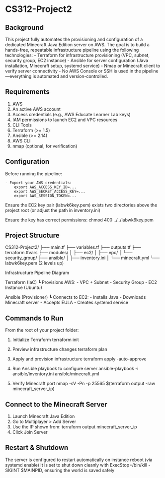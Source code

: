 # CS312-Project2

## Background

This project fully automates the provisioning and configuration of a dedicated Minecraft Java Edition server on AWS. The goal is to build a hands-free, repeatable infrastructure pipeline using the following technologies:
    - Terraform for infrastructure provisioning (VPC, subnet, security group, EC2 instance)
    - Ansible for server configuration (Java installation, Minecraft setup, systemd service)
    - Nmap or Minecraft client to verify server connectivity
    - No AWS Console or SSH is used in the pipeline—everything is automated and version-controlled.

## Requirements
1. AWS
2. An active AWS account
3. Access credentials (e.g., AWS Educate Learner Lab keys)
4. IAM permissions to launch EC2 and VPC resources
5. CLI Tools
6. Terraform (>= 1.5)
7. Ansible (>= 2.14)
8. AWS CLI
9. nmap (optional, for verification)

## Configuration

Before running the pipeline:

    - Export your AWS credentials:
        export AWS_ACCESS_KEY_ID=...
        export AWS_SECRET_ACCESS_KEY=...
        export AWS_SESSION_TOKEN=...

Ensure the EC2 key pair (labwk6key.pem) exists two directories above the project root (or adjust the path in inventory.ini)

Ensure the key has correct permissions:
    chmod 400 ../../labwk6key.pem

## Project Structure

CS312-Project2/
├── main.tf
├── variables.tf
├── outputs.tf
├── terraform.tfvars
├── modules/
│   ├── ec2/
│   ├── vpc/
│   └── security_group/
├── ansible/
│   ├── inventory.ini
│   └── minecraft.yml
└── labwk6key.pem (2 levels up)

Infrastructure Pipeline Diagram

Terraform (IaC)
   ┗️ Provisions AWS:
      - VPC + Subnet
      - Security Group
      - EC2 Instance (Ubuntu)

Ansible (Provisioner)
   ┗️ Connects to EC2:
      - Installs Java
      - Downloads Minecraft server
      - Accepts EULA
      - Creates systemd service

## Commands to Run

From the root of your project folder:

1. Initialize Terraform
terraform init

2. Preview infrastructure changes
terraform plan

3. Apply and provision infrastructure
terraform apply -auto-approve

4. Run Ansible playbook to configure server
ansible-playbook -i ansible/inventory.ini ansible/minecraft.yml

5. Verify Minecraft port
nmap -sV -Pn -p 25565 $(terraform output -raw minecraft_server_ip)

## Connect to the Minecraft Server
1. Launch Minecraft Java Edition
2. Go to Multiplayer > Add Server
3. Use the IP shown from: terraform output minecraft_server_ip
4. Click Join Server

## Restart & Shutdown

The server is configured to restart automatically on instance reboot (via systemd enable)
It is set to shut down cleanly with ExecStop=/bin/kill -SIGINT $MAINPID, ensuring the world is saved safely